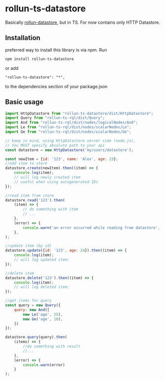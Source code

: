 # rollun-ts-datastore
Basically [rollun-datastore](https://github.com/rollun-com/rollun-datastore),
but in TS. For now contains only HTTP Datastore.

## Installation
preferred way to install this library is via npm. Run
```
npm install rollun-ts-datastore
```
or add
```
"rollun-ts-datastore": "*",
```
to the dependencies section of your package.json
## Basic usage
```js
import HttpDatastore from "rollun-ts-datastore/dist/HttpDatastore";
import Query from "rollun-ts-rql/dist/Query";
import And from "rollun-ts-rql/dist/nodes/logicalNodes/And";
import Le from "rollun-ts-rql/dist/nodes/scalarNodes/Le";
import Ge from "rollun-ts-rql/dist/nodes/scalarNodes/Ge";

// keep in mind, using HttpDatastore server side (node.js), 
// You MUST spesify absolute path to your api
const datastore = new HttpDatastore('my/users/datastore');

const newItem = {id: '123', name: 'Alex', age: 23};
//add item to store
datastore.create(newItem).then((item) => {
    console.log(item);
    // will log newly created item
    // useful when using autogenerated IDs
});

//read item from store
datastore.read('123').then(
    (item) => {
        // do something with item
        // ...
    },
    (error) => {
        console.warn('an error occurred while reading from datastore', error)
    },
);

//update item (by id)
datastore.update({id: '123', age: 24}).then((item) => {
    console.log(item);
    // will log updated item;
});

//delete item
datastore.delete('123').then((item) => {
    console.log(item);
    // will log deleted item;
});

//get items for query
const query = new Query({
    query: new And([
        new Le('age', 25),
        new Ge('age', 18),
    ])
});

datastore.query(query).then(
    (items) => {
        //do something with result
        //...
    },
    (error) => {
        console.warn(error)
    }
);
```
